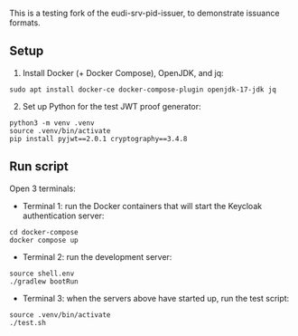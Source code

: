 This is a testing fork of the eudi-srv-pid-issuer, to demonstrate issuance formats.

## Setup

1. Install Docker (+ Docker Compose), OpenJDK, and jq:
```
sudo apt install docker-ce docker-compose-plugin openjdk-17-jdk jq
```
2. Set up Python for the test JWT proof generator:
```
python3 -m venv .venv
source .venv/bin/activate
pip install pyjwt==2.0.1 cryptography==3.4.8
```

## Run script

Open 3 terminals:

* Terminal 1: run the Docker containers that will start the Keycloak authentication server:
```
cd docker-compose
docker compose up
```

* Terminal 2: run the development server:
```
source shell.env
./gradlew bootRun
```

* Terminal 3: when the servers above have started up, run the test script:
```
source .venv/bin/activate
./test.sh
```
